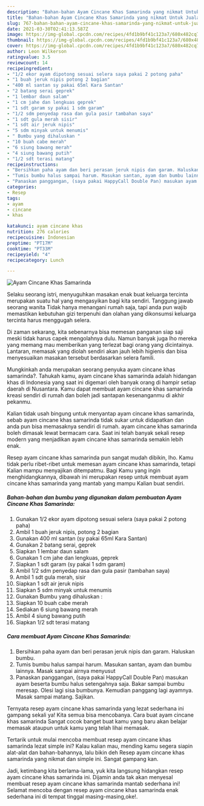 ```yaml
---
description: "Bahan-bahan Ayam Cincane Khas Samarinda yang nikmat Untuk Jualan"
title: "Bahan-bahan Ayam Cincane Khas Samarinda yang nikmat Untuk Jualan"
slug: 767-bahan-bahan-ayam-cincane-khas-samarinda-yang-nikmat-untuk-jualan
date: 2021-03-30T02:41:13.587Z
image: https://img-global.cpcdn.com/recipes/4fd1b9bf41c123a7/680x482cq70/ayam-cincane-khas-samarinda-foto-resep-utama.jpg
thumbnail: https://img-global.cpcdn.com/recipes/4fd1b9bf41c123a7/680x482cq70/ayam-cincane-khas-samarinda-foto-resep-utama.jpg
cover: https://img-global.cpcdn.com/recipes/4fd1b9bf41c123a7/680x482cq70/ayam-cincane-khas-samarinda-foto-resep-utama.jpg
author: Leon Wilkerson
ratingvalue: 3.5
reviewcount: 14
recipeingredient:
- "1/2 ekor ayam dipotong sesuai selera saya pakai 2 potong paha"
- "1 buah jeruk nipis potong 2 bagian"
- "400 ml santan sy pakai 65ml Kara Santan"
- "2 batang serai geprek"
- "1 lembar daun salam"
- "1 cm jahe dan lengkuas geprek"
- "1 sdt garam sy pakai 1 sdm garam"
- "1/2 sdm penyedap rasa dan gula pasir tambahan saya"
- "1 sdt gula merah sisir"
- "1 sdt air jeruk nipis"
- "5 sdm minyak untuk menumis"
- " Bumbu yang dihaluskan "
- "10 buah cabe merah"
- "6 siung bawang merah"
- "4 siung bawang putih"
- "1/2 sdt terasi matang"
recipeinstructions:
- "Bersihkan paha ayam dan beri perasan jeruk nipis dan garam. Haluskan bumbu."
- "Tumis bumbu halus sampai harum. Masukan santan, ayam dan bumbu lainnya. Masak sampai airnya menyusut"
- "Panaskan panggangan, (saya pakai HappyCall Double Pan) masukan ayam beserta bumbu halus setengahnya saja. Bakar sampai bumbu meresap. Olesi lagi sisa bumbunya. Kemudian panggang lagi ayamnya. Masak sampai matang. Sajikan."
categories:
- Resep
tags:
- ayam
- cincane
- khas

katakunci: ayam cincane khas 
nutrition: 276 calories
recipecuisine: Indonesian
preptime: "PT17M"
cooktime: "PT33M"
recipeyield: "4"
recipecategory: Lunch

---
```



![Ayam Cincane Khas Samarinda](https://img-global.cpcdn.com/recipes/4fd1b9bf41c123a7/680x482cq70/ayam-cincane-khas-samarinda-foto-resep-utama.jpg)

Selaku seorang istri, menyuguhkan masakan enak buat keluarga tercinta merupakan suatu hal yang mengasyikan bagi kita sendiri. Tanggung jawab seorang  wanita Tidak hanya menangani rumah saja, tapi anda pun wajib memastikan kebutuhan gizi terpenuhi dan olahan yang dikonsumsi keluarga tercinta harus menggugah selera.

Di zaman  sekarang, kita sebenarnya bisa memesan panganan siap saji meski tidak harus capek mengolahnya dulu. Namun banyak juga lho mereka yang memang mau memberikan yang terlezat bagi orang yang dicintainya. Lantaran, memasak yang diolah sendiri akan jauh lebih higienis dan bisa menyesuaikan masakan tersebut berdasarkan selera famili. 



Mungkinkah anda merupakan seorang penyuka ayam cincane khas samarinda?. Tahukah kamu, ayam cincane khas samarinda adalah hidangan khas di Indonesia yang saat ini digemari oleh banyak orang di hampir setiap daerah di Nusantara. Kamu dapat membuat ayam cincane khas samarinda kreasi sendiri di rumah dan boleh jadi santapan kesenanganmu di akhir pekanmu.

Kalian tidak usah bingung untuk menyantap ayam cincane khas samarinda, sebab ayam cincane khas samarinda tidak sukar untuk didapatkan dan anda pun bisa memasaknya sendiri di rumah. ayam cincane khas samarinda boleh dimasak lewat bermacam cara. Saat ini telah banyak sekali resep modern yang menjadikan ayam cincane khas samarinda semakin lebih enak.

Resep ayam cincane khas samarinda pun sangat mudah dibikin, lho. Kamu tidak perlu ribet-ribet untuk memesan ayam cincane khas samarinda, tetapi Kalian mampu menyajikan ditempatmu. Bagi Kamu yang ingin menghidangkannya, dibawah ini merupakan resep untuk membuat ayam cincane khas samarinda yang mantab yang mampu Kalian buat sendiri.

<!--inarticleads1-->

##### Bahan-bahan dan bumbu yang digunakan dalam pembuatan Ayam Cincane Khas Samarinda:

1. Gunakan 1/2 ekor ayam dipotong sesuai selera (saya pakai 2 potong paha)
1. Ambil 1 buah jeruk nipis, potong 2 bagian
1. Gunakan 400 ml santan (sy pakai 65ml Kara Santan)
1. Gunakan 2 batang serai, geprek
1. Siapkan 1 lembar daun salam
1. Gunakan 1 cm jahe dan lengkuas, geprek
1. Siapkan 1 sdt garam (sy pakai 1 sdm garam)
1. Ambil 1/2 sdm penyedap rasa dan gula pasir (tambahan saya)
1. Ambil 1 sdt gula merah, sisir
1. Siapkan 1 sdt air jeruk nipis
1. Siapkan 5 sdm minyak untuk menumis
1. Gunakan  Bumbu yang dihaluskan :
1. Siapkan 10 buah cabe merah
1. Sediakan 6 siung bawang merah
1. Ambil 4 siung bawang putih
1. Siapkan 1/2 sdt terasi matang




<!--inarticleads2-->

##### Cara membuat Ayam Cincane Khas Samarinda:

1. Bersihkan paha ayam dan beri perasan jeruk nipis dan garam. Haluskan bumbu.
1. Tumis bumbu halus sampai harum. Masukan santan, ayam dan bumbu lainnya. Masak sampai airnya menyusut
1. Panaskan panggangan, (saya pakai HappyCall Double Pan) masukan ayam beserta bumbu halus setengahnya saja. Bakar sampai bumbu meresap. Olesi lagi sisa bumbunya. Kemudian panggang lagi ayamnya. Masak sampai matang. Sajikan.




Ternyata resep ayam cincane khas samarinda yang lezat sederhana ini gampang sekali ya! Kita semua bisa mencobanya. Cara buat ayam cincane khas samarinda Sangat cocok banget buat kamu yang baru akan belajar memasak ataupun untuk kamu yang telah lihai memasak.

Tertarik untuk mulai mencoba membuat resep ayam cincane khas samarinda lezat simple ini? Kalau kalian mau, mending kamu segera siapin alat-alat dan bahan-bahannya, lalu bikin deh Resep ayam cincane khas samarinda yang nikmat dan simple ini. Sangat gampang kan. 

Jadi, ketimbang kita berlama-lama, yuk kita langsung hidangkan resep ayam cincane khas samarinda ini. Dijamin anda tak akan menyesal membuat resep ayam cincane khas samarinda mantab sederhana ini! Selamat mencoba dengan resep ayam cincane khas samarinda enak sederhana ini di tempat tinggal masing-masing,oke!.

